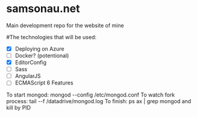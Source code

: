 # samsonau.net
Main development repo for the website of mine

#The technologies that will be used:

- [x] Deploying on Azure
- [ ] Docker? (potentional)
- [x] EditorConfig
- [ ] Sass
- [ ] AngularJS
- [ ] ECMAScript 6 Features

To start mongod:
mongod --config /etc/mongod.conf
To watch fork process:
tail --f /datadrive/mongod.log
To finish:
ps ax | grep mongod
and kill by PID